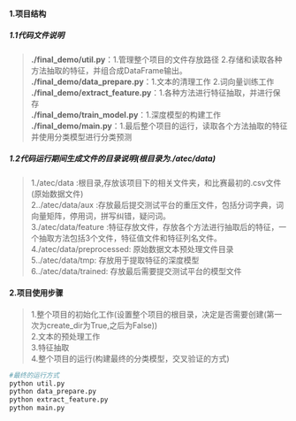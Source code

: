 
#### 1.项目结构
##### 1.1代码文件说明
>**./final_demo/util.py**：1.管理整个项目的文件存放路径 
2.存储和读取各种方法抽取的特征，并组合成DataFrame输出。
**./final_demo/data_prepare.py**：1.文本的清理工作 2.词向量训练工作</br>
**./final_demo/extract_feature.py**：1.各种方法进行特征抽取，并进行保存</br>
**./final_demo/train_model.py**：1.深度模型的构建工作</br>
**./final_demo/main.py**：1.最后整个项目的运行，读取各个方法抽取的特征并使用分类模型进行分类预测</br>

##### 1.2代码运行期间生成文件的目录说明(根目录为./atec/data)
>1./atec/data :根目录,存放该项目下的相关文件夹，和比赛最初的.csv文件(原始数据文件)</br>
>2../atec/data/aux :存放最后提交测试平台的重压文件，包括分词字典，词向量矩阵，停用词，拼写纠错，疑问词。</br>
>3./atec/data/feature :特征存放文件，存放各个方法进行抽取后的特征，一个抽取方法包括3个文件，特征值文件和特征列名文件。</br>
4./atec/data/preprocessed: 原始数据文本预处理文件目录</br>
5../atec/data/tmp: 存放用于提取特征的深度模型</br>
6../atec/data/trained: 存放最后需要提交测试平台的模型文件</br>
#### 2.项目使用步骤
>1.整个项目的初始化工作(设置整个项目的根目录，决定是否需要创建(第一次为create_dir为True,之后为False))</br>
2.文本的预处理工作</br>
3.特征抽取</br>
4.整个项目的运行(构建最终的分类模型，交叉验证的方式)</br>

```python
#最终的运行方式
python util.py
python data_prepare.py
python extract_feature.py
python main.py
```